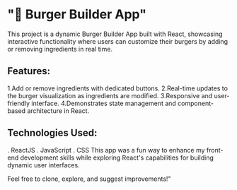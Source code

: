 
# "🍔 Burger Builder App"

This project is a dynamic Burger Builder App built with React, showcasing interactive functionality where users can customize their burgers by adding or removing ingredients in real time.

## Features:
1.Add or remove ingredients with dedicated buttons.
2.Real-time updates to the burger visualization as ingredients are modified.
3.Responsive and user-friendly interface.
4.Demonstrates state management and component-based architecture in React.
## Technologies Used:
. ReactJS
. JavaScript
. CSS
This app was a fun way to enhance my front-end development skills while exploring React's capabilities for building dynamic user interfaces.

Feel free to clone, explore, and suggest improvements!"








